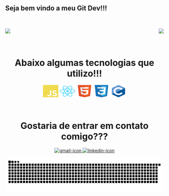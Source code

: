 ## Seja bem vindo a meu Git Dev!!!

<br>
<br>

<div >
  <img height="auto" src="https://github-readme-stats.vercel.app/api?username=Andersongsa&show_icons=true&theme=great-gatsby&include_all_commits=true&count_private=true"/>
  <img align="right" height="auto" src="https://github-readme-stats.vercel.app/api/top-langs/?username=Andersongsa&layout=compact&langs_count=16&theme=great-gatsby"/>
</div>
   
<br>

<div  align="center"> 
  <div style="display: inline_block"><br>
    <h1 align="center">Abaixo algumas tecnologias que utilizo!!!</h1>
    <img align="center" height="40" width="50" alt="js-icon"  src="https://raw.githubusercontent.com/devicons/devicon/master/icons/javascript/javascript-plain.svg">
    <img align="center" height="40" width="50" alt="react-icon" src="https://raw.githubusercontent.com/devicons/devicon/master/icons/react/react-original.svg">
    <img align="center" height="40" width="50" alt="html-icon" src="https://raw.githubusercontent.com/devicons/devicon/master/icons/html5/html5-original.svg">
    <img align="center" height="40" width="50" alt="css-icon" src="https://raw.githubusercontent.com/devicons/devicon/master/icons/css3/css3-original.svg">
    <img align="center" height="40" width="50" alt="c-icon" src="https://raw.githubusercontent.com/devicons/devicon/master/icons/c/c-original.svg">

   </div>
  
  <br>
  
  <div align="center">
  <div style="display: inline_block"><br>
   <h1 align="center">Gostaria de entrar em contato comigo???</h1>
  <a href = "mailto: anderson.dossantosgsa@gmail.com">
    <img height="40" width="50" alt="gmail-icon" src="https://user-images.githubusercontent.com/89702974/156852237-bb82dbb1-53de-408f-b4a9-baf4475960fd.svg" target="_blank">
  </a>
  <a href = "https://www.linkedin.com/in/andersongsa/">
    <img height="40" width="50" alt="linkedin-icon" src="https://user-images.githubusercontent.com/89702974/156852235-76929b36-4ff0-4fbf-969e-092c0cb07632.svg" target="_blank">
  </a>


![Snake animation](https://github.com/Andersongsa/Andersongsa/blob/output/github-contribution-grid-snake.svg)
